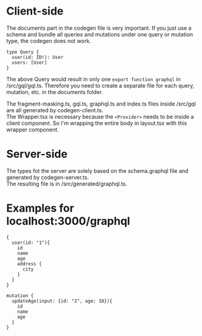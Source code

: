 # Client-side

The documents part in the codegen file is very important.
If you just use a schema and bundle all queries and mutations under one query or mutation type, the codegen does not work.

```
type Query {
  user(id: ID!): User
  users: [User]
}
```

The above Query would result in only one `export function graphql` in /src/gql/gql.ts. Therefore you need to create a separate file for each query, mutation, etc. in the documents folder.

The fragment-masking.ts, gql.ts, graphql.ts and index.ts files inside /src/gql are all generated by codegen-client.ts.  
The Wrapper.tsx is necessary because the `<Provider>` needs to be inside a client component. So I'm wrapping the entire body in layout.tsx with this wrapper component.

# Server-side

The types fot the server are solely based on the schema.graphql file and generated by codegen-server.ts.  
The resulting file is in /src/generated/graphql.ts.

# Examples for localhost:3000/graphql

```
{
  user(id: "1"){
    id
    name
    age
    address {
      city
    }
  }
}
```

```
mutation {
  updateAge(input: {id: "2", age: 18}){
    id
    name
    age
  }
}
```
